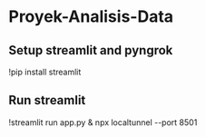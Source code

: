 # Proyek-Analisis-Data

## Setup streamlit and pyngrok
!pip install streamlit


## Run streamlit
!streamlit run app.py & npx localtunnel --port 8501
